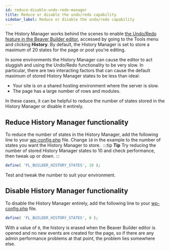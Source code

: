 ```yaml
---
id: reduce-disable-undo-redo-manager
title: Reduce or disable the undo/redo capability
sidebar_label: Reduce or disable the undo/redo capability
---
```


The History Manager works behind the scenes to enable [the Undo/Redo feature in the Beaver Builder editor](/beaver-builder/getting-started/bb-editor-basics/undo-redo.md), accessed by going to the Tools menu and clicking **History**. By default, the History Manager is set to store a maximum of 20 states for the page or post you're editing.

In some environments the History Manager can cause the editor to act sluggish and using the Undo/Redo functionality to be very slow. In particular, there are two interacting factors that can cause the default maximum of stored History Manager states to be less than ideal:
​
* Your site is on a shared hosting environment where the server is slow.
* The page has a large number of rows and modules.

In these cases, it can be helpful to reduce the number of states stored in the History Manager or disable it entirely.
​
## Reduce History Manager functionality

To reduce the number of states in the History Manager, add the following line to your [wp-config.php](https://wordpress.org/support/article/editing-wp-config-php/) file. Change `10` in the example to the number of states you want the History Manager to store.
​
:::tip **Tip**
Try reducing the number of stored History Manager states to 10 and check performance, then tweak up or down.
:::

```php
define( 'FL_BUILDER_HISTORY_STATES', 10 );
```
Test and tweak the number to suit your environment.

## Disable History Manager functionality

To disable the History Manager entirely, add the following line to your [wp-config.php](https://wordpress.org/support/article/editing-wp-config-php/) file.
​
```php
define( 'FL_BUILDER_HISTORY_STATES', 0 );
```

With a value of `0`, the history is erased when the Beaver Builder editor is opened and no new events are created for the page, so if there are any admin performance problems at that point, the problem lies somewhere else.
